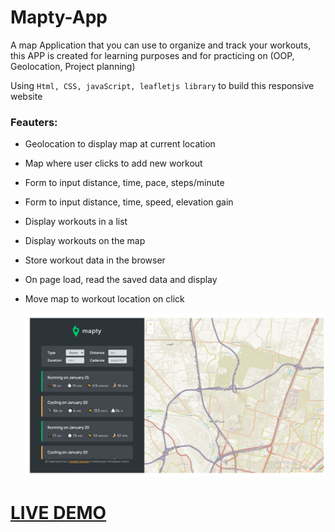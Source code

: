 # Mapty-App

A map Application that you can use to organize and track your workouts, this APP is created for learning purposes and for practicing on (OOP, Geolocation, Project planning)

Using `Html, CSS, javaScript, leafletjs library` to build this responsive website

### Feauters:

- Geolocation to display map at current location

- Map where user clicks to add new workout
- Form to input distance, time, pace, steps/minute
- Form to input distance, time, speed, elevation gain
- Display workouts in a list
- Display workouts on the map
- Store workout data in the browser
- On page load, read the saved data and display
- Move map to workout location on click

  ![Alt text](app-architecture/mapty-app.png)
 # [LIVE DEMO](https://mapty-app-faried-elrewany.netlify.app/ "Mapty App")
